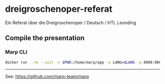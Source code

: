# dreigroschenoper-referat
Ein Referat über die Dreigroschenoper / Deutsch / HTL Leonding

## Compile the presentation
### Marp CLI
```Bash
docker run --rm --init -v $PWD:/home/marp/app -e LANG=$LANG -p 8080:8080 -p 37717:37717 marpteam/marp-cli -w --html ./dreigroschenopen_presentation.md
```
---
See: https://github.com/marp-team/marp
